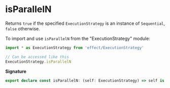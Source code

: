 # isParallelN

Returns `true` if the specified `ExecutionStrategy` is an instance of
`Sequential`, `false` otherwise.

To import and use `isParallelN` from the "ExecutionStrategy" module:

```ts
import * as ExecutionStrategy from 'effect/ExecutionStrategy'

// Can be accessed like this
ExecutionStrategy.isParallelN
```

**Signature**

```ts
export declare const isParallelN: (self: ExecutionStrategy) => self is ParallelN
```

